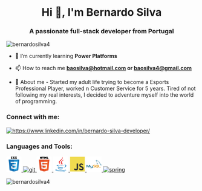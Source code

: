 <h1 align="center">Hi 👋, I'm Bernardo Silva</h1>
<h3 align="center">A passionate full-stack developer from Portugal</h3>

<p align="left"> <img src="https://komarev.com/ghpvc/?username=bernardosilva4&label=Profile%20views&color=0e75b6&style=flat" alt="bernardosilva4" /> </p>

- 🌱 I’m currently learning **Power Platforms**

- 📫 How to reach me **baosilva@hotmail.com or baosilva4@gmail.com**

- 📄 About me - Started my adult life trying to become a Esports Professional Player, worked n Customer Service for 5 years. Tired of not following my real interests, I decided to adventure myself into the world of programming.
  
<h3 align="left">Connect with me:</h3>
<p align="left">
<a href="https://linkedin.com/in/https://www.linkedin.com/in/bernardo-silva-developer/" target="blank"><img align="center" src="https://raw.githubusercontent.com/rahuldkjain/github-profile-readme-generator/master/src/images/icons/Social/linked-in-alt.svg" alt="https://www.linkedin.com/in/bernardo-silva-developer/" height="30" width="40" /></a>
</p>

<h3 align="left">Languages and Tools:</h3>
<p align="left"> <a href="https://www.w3schools.com/css/" target="_blank" rel="noreferrer"> <img src="https://raw.githubusercontent.com/devicons/devicon/master/icons/css3/css3-original-wordmark.svg" alt="css3" width="40" height="40"/> </a> <a href="https://git-scm.com/" target="_blank" rel="noreferrer"> <img src="https://www.vectorlogo.zone/logos/git-scm/git-scm-icon.svg" alt="git" width="40" height="40"/> </a> <a href="https://www.w3.org/html/" target="_blank" rel="noreferrer"> <img src="https://raw.githubusercontent.com/devicons/devicon/master/icons/html5/html5-original-wordmark.svg" alt="html5" width="40" height="40"/> </a> <a href="https://www.java.com" target="_blank" rel="noreferrer"> <img src="https://raw.githubusercontent.com/devicons/devicon/master/icons/java/java-original.svg" alt="java" width="40" height="40"/> </a> <a href="https://developer.mozilla.org/en-US/docs/Web/JavaScript" target="_blank" rel="noreferrer"> <img src="https://raw.githubusercontent.com/devicons/devicon/master/icons/javascript/javascript-original.svg" alt="javascript" width="40" height="40"/> </a> <a href="https://www.mysql.com/" target="_blank" rel="noreferrer"> <img src="https://raw.githubusercontent.com/devicons/devicon/master/icons/mysql/mysql-original-wordmark.svg" alt="mysql" width="40" height="40"/> </a> <a href="https://spring.io/" target="_blank" rel="noreferrer"> <img src="https://www.vectorlogo.zone/logos/springio/springio-icon.svg" alt="spring" width="40" height="40"/> </a> </p>

<p><img align="center" src="https://github-readme-stats.vercel.app/api/top-langs?username=bernardosilva4&show_icons=true&locale=en&layout=compact" alt="bernardosilva4" /></p>
